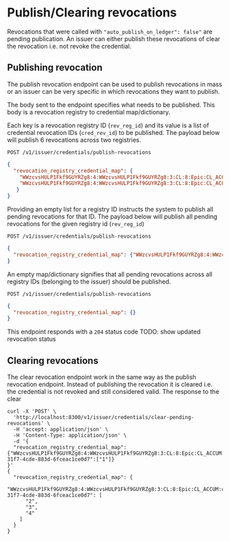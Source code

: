 # Publish/Clearing revocations
Revocations that were called with ```"auto_publish_on_ledger": false"``` are pending publication. An issuer can either publish these revocations of clear the revocation i.e. not revoke the credential. 
## Publishing revocation
The publish revocation endpoint can be used to publish revocations in mass or an issuer can be very specific in which revocations they want to publish.

The body sent to the endpoint specifies what needs to be published. This body is a revocation registry to credential map/dictionary. 

Each key is a revocation registry ID (```rev_reg_id```) and its value is a list of credential revocation IDs (```cred_rev_id```) to be published.
The payload below will publish 6 revocations across two registries. 
```http
POST /v1/issuer/credentials/publish-revocations
```
```json
{
  "revocation_registry_credential_map": {
    "WWzcvsHULP1Fkf9GUYRZg8:4:WWzcvsHULP1Fkf9GUYRZg8:3:CL:8:Epic:CL_ACCUM:cd2e0473-31f7-4cde-883d-6fceac1ce0d7":["1","2","3"],
    "WWzcvsHULP1Fkf9GUYRZg8:4:WWzcvsHULP1Fkf9GUYRZg8:3:CL:8:Epic:CL_ACCUM:bf1219ca-75bf-4931-911b-1fe2ace39683":["1","2","4"]
   }
}
```


Providing an empty list for a registry ID instructs the system to publish all pending revocations for that ID. The payload below will publish all pending revocations for the given registry id (```rev_reg_id```) 
 
```http
POST /v1/issuer/credentials/publish-revocations
```
```json
{
  "revocation_registry_credential_map": {"WWzcvsHULP1Fkf9GUYRZg8:4:WWzcvsHULP1Fkf9GUYRZg8:3:CL:8:Epic:CL_ACCUM:cd2e0473-31f7-4cde-883d-6fceac1ce0d7":[]}
}
```
 
 
An empty map/dictionary signifies that all pending revocations across all registry IDs (belonging to the issuer) should be published. 

```http
POST /v1/issuer/credentials/publish-revocations
```
```json
{
  "revocation_registry_credential_map": {}
}
```
This endpoint responds with a ```204``` status code
TODO: show updated revocation status
## Clearing revocations

The clear revocation endpoint work in the same way as the publish revocation endpoint. Instead of publishing the revocation it is cleared i.e. the credential is not revoked and still considered valid.
The response to the clear




```
curl -X 'POST' \
  'http://localhost:8300/v1/issuer/credentials/clear-pending-revocations' \
  -H 'accept: application/json' \
  -H 'Content-Type: application/json' \
  -d '{
  "revocation_registry_credential_map": {"WWzcvsHULP1Fkf9GUYRZg8:4:WWzcvsHULP1Fkf9GUYRZg8:3:CL:8:Epic:CL_ACCUM:cd2e0473-31f7-4cde-883d-6fceac1ce0d7":["1"]}
}'
{
  "revocation_registry_credential_map": {
    "WWzcvsHULP1Fkf9GUYRZg8:4:WWzcvsHULP1Fkf9GUYRZg8:3:CL:8:Epic:CL_ACCUM:cd2e0473-31f7-4cde-883d-6fceac1ce0d7": [
      "2",
      "3",
      "4"
    ]
  }
}

```
